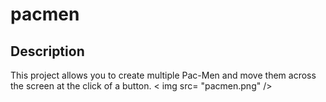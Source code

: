 # pacmen

## Description

This project allows you to create multiple Pac-Men and move them across the screen at the click of a button. 
< img src= "pacmen.png" />
